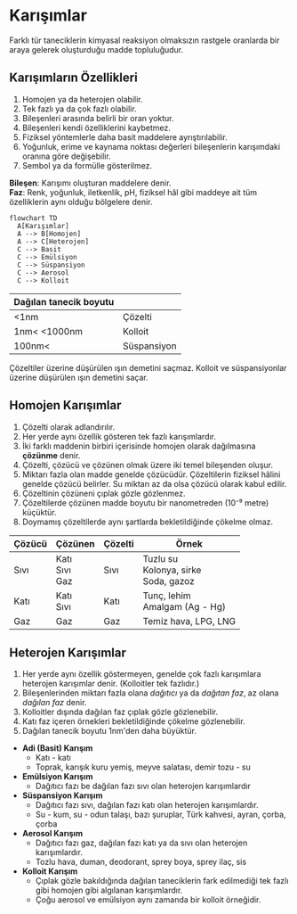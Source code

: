 # Karışımlar
Farklı tür taneciklerin kimyasal reaksiyon olmaksızın rastgele oranlarda bir araya gelerek oluşturduğu madde topluluğudur.

## Karışımların Özellikleri
1. Homojen ya da heterojen olabilir.
2. Tek fazlı ya da çok fazlı olabilir.
3. Bileşenleri arasında belirli bir oran yoktur.
4. Bileşenleri kendi özelliklerini kaybetmez.
5. Fiziksel yöntemlerle daha basit maddelere ayrıştırılabilir.
6. Yoğunluk, erime ve kaynama noktası değerleri bileşenlerin karışımdaki oranına göre değişebilir.
7. Sembol ya da formülle gösterilmez.

**Bileşen**: Karışımı oluşturan maddelere denir.\
**Faz**: Renk, yoğunluk, iletkenlik, pH, fiziksel hâl gibi maddeye ait tüm özelliklerin aynı olduğu bölgelere denir.

```mermaid
flowchart TD
  A[Karışımlar]
  A --> B[Homojen]
  A --> C[Heterojen]
  C --> Basit
  C --> Emülsiyon 
  C --> Süspansiyon
  C --> Aerosol
  C --> Kolloit
```

| Dağılan tanecik boyutu | |
|--|--|
| <1nm | Çözelti |
| 1nm< <1000nm | Kolloit |
| 100nm< | Süspansiyon |

Çözeltiler üzerine düşürülen ışın demetini saçmaz. Kolloit ve süspansiyonlar üzerine düşürülen ışın demetini saçar.

## Homojen Karışımlar
1. Çözelti olarak adlandırılır.
2. Her yerde aynı özellik gösteren tek fazlı karışımlardır.
3. İki farklı maddenin birbiri içerisinde homojen olarak dağılmasına **çözünme** denir.
4. Çözelti, çözücü ve çözünen olmak üzere iki temel bileşenden oluşur.
5. Miktarı fazla olan madde genelde çözücüdür. Çözeltilerin fiziksel hâlini genelde çözücü belirler. Su miktarı az da olsa çözücü olarak kabul edilir.
6. Çözeltinin çözüneni çıplak gözle gözlenmez.
7. Çözeltilerde çözünen madde boyutu bir nanometreden (10⁻⁹ metre) küçüktür.
8. Doymamış çözeltilerde aynı şartlarda bekletildiğinde çökelme olmaz.

| Çözücü | Çözünen | Çözelti | Örnek |
|--|--|--|--|
| Sıvı | Katı<br>Sıvı<br>Gaz | Sıvı | Tuzlu su<br>Kolonya, sirke<br>Soda, gazoz |
| Katı | Katı<br>Sıvı | Katı | Tunç, lehim<br>Amalgam (Ag - Hg) |
| Gaz | Gaz | Gaz | Temiz hava, LPG, LNG |


## Heterojen Karışımlar
1. Her yerde aynı özellik göstermeyen, genelde çok fazlı karışımlara heterojen karışımlar denir. (Kolloitler tek fazlıdır.)
2. Bileşenlerinden miktarı fazla olana *dağıtıcı* ya da *dağıtan faz*, az olana *dağılan faz* denir.
3. Kolloitler dışında dağılan faz çıplak gözle gözlenebilir.
4. Katı faz içeren örnekleri bekletildiğinde çökelme gözlenebilir.
5. Dağılan tanecik boyutu 1nm'den daha büyüktür.

- **Adi (Basit) Karışım**
  - Katı - katı
  - Toprak, karışık kuru yemiş, meyve salatası, demir tozu - su
- **Emülsiyon Karışım**
  - Dağıtıcı fazı be dağılan fazı sıvı olan heterojen karışımlardır
- **Süspansiyon Karışım**
  - Dağıtıcı fazı sıvı, dağılan fazı katı olan heterojen karışımlardır.
  - Su - kum, su - odun talaşı, bazı şuruplar, Türk kahvesi, ayran, çorba, çorba
- **Aerosol Karışım**
  - Dağıtıcı fazı gaz, dağılan fazı katı ya da sıvı olan heterojen karışımlardır.
  - Tozlu hava, duman, deodorant, sprey boya, sprey ilaç, sis
- **Kolloit Karışım**
  - Çıplak gözle bakıldığında dağılan taneciklerin fark edilmediği tek fazlı gibi homojen gibi algılanan karışımlardır.
  - Çoğu aerosol ve emülsiyon aynı zamanda bir kolloit örneğidir.
